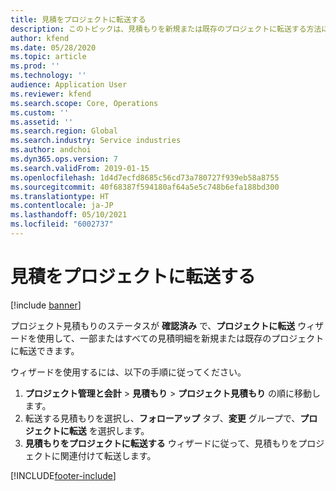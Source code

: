```yaml
---
title: 見積をプロジェクトに転送する
description: このトピックは、見積もりを新規または既存のプロジェクトに転送する方法に関する情報を提供します。
author: kfend
ms.date: 05/28/2020
ms.topic: article
ms.prod: ''
ms.technology: ''
audience: Application User
ms.reviewer: kfend
ms.search.scope: Core, Operations
ms.custom: ''
ms.assetid: ''
ms.search.region: Global
ms.search.industry: Service industries
ms.author: andchoi
ms.dyn365.ops.version: 7
ms.search.validFrom: 2019-01-15
ms.openlocfilehash: 1d4d7ecfd8685c56cd73a780727f939eb58a8755
ms.sourcegitcommit: 40f68387f594180af64a5e5c748b6efa188bd300
ms.translationtype: HT
ms.contentlocale: ja-JP
ms.lasthandoff: 05/10/2021
ms.locfileid: "6002737"
---
```

# <a name="transfer-a-quotation-to-a-project"></a>見積をプロジェクトに転送する

[!include [banner](../includes/banner.md)]

プロジェクト見積もりのステータスが **確認済み** で、**プロジェクトに転送** ウィザードを使用して、一部またはすべての見積明細を新規または既存のプロジェクトに転送できます。 

ウィザードを使用するには、以下の手順に従ってください。

1. **プロジェクト管理と会計** > **見積もり** > **プロジェクト見積もり** の順に移動します。
2. 転送する見積もりを選択し、**フォローアップ** タブ、**変更** グループで、**プロジェクトに転送** を選択します。
3. **見積もりをプロジェクトに転送する** ウィザードに従って、見積もりをプロジェクトに関連付けて転送します。


[!INCLUDE[footer-include](../includes/footer-banner.md)]